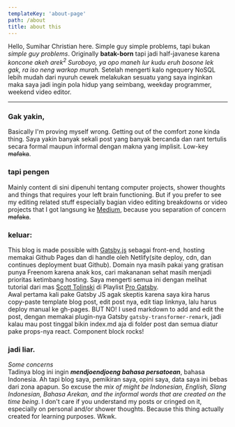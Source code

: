 ```yaml
---
templateKey: 'about-page'
path: /about
title: about this
---
```


Hello, Sumihar Christian here. Simple guy simple problems, tapi bukan *simple guy problems*. Originally **batak-born** tapi jadi half-javanese karena *koncone akeh arek<sup>2</sup> Suroboyo, ya opo maneh lur kudu eruh bosone lek gak, ra iso neng warkop murah.*  Setelah mengerti kalo ngequery NoSQL lebih mudah dari nyuruh cewek melakukan sesuatu yang saya inginkan maka saya jadi ingin pola hidup yang seimbang, weekday programmer, weekend video editor.  

---

### Gak yakin,
Basically I'm proving myself wrong. Getting out of the comfort zone kinda thing. Saya yakin banyak sekali post yang banyak bercanda dan rant tertulis secara formal maupun informal dengan makna yang implisit. Low-key ~~mafaka~~. 

### tapi pengen
Mainly content di sini dipenuhi tentang computer projects, shower thoughts and things that requires your left brain functioning. But if you prefer to see my editing related stuff especially bagian video editing breakdowns or video projects that I got langsung ke [Medium](https://www.medium.com/@svmihar "Tingkat absurd: membingungkan"), because you separation of concern ~~mafaka~~. 

### keluar:
This blog is made possible with [Gatsby.js](https://www.gatsbyjs.org/ "Static site generator yang super simple dan boilerplate yang gampang ngeditnya") sebagai front-end, hosting memakai Github Pages dan di handle oleh Netlify(site deploy, cdn, dan continues deployment buat Github). Domain nya masih pakai yang gratisan punya Freenom karena anak kos, cari makananan sehat masih menjadi prioritas ketimbang hosting. Saya mengerti semua ini dengan melihat tutorial dari mas [Scott Tolinski](http://scotttolinski.com/) di Playlist [Pro Gatsby](https://www.youtube.com/watch?v=evAUPPs7fB0).  
Awal pertama kali pake Gatsby JS agak skeptis karena saya kira harus copy-paste template blog post, edit post nya, edit tiap linknya, lalu harus deploy manual ke gh-pages. BUT NO! I used markdown to add and edit the post, dengan memakai plugin-nya Gatsby `gatsby-transformer-remark`, jadi kalau mau post tinggal bikin index.md aja di folder post dan semua diatur pake props-nya react. Component block rocks! 

### jadi liar.
*Some concerns*  
Tadinya blog ini ingin ***mendjoendjoeng bahasa persatoean***, bahasa Indonesia. Ah tapi blog saya, pemikiran saya, opini saya, data saya ini bebas dari zona apapun. So excuse the *mix of might be Indonesian, English, Slang Indonesian, Bahasa Arekan, and the informal words that are created on the time being*. I don't care if you understand my posts or cringed on it, especially on personal and/or shower thoughts. Because this thing actually created for learning purposes. Wkwk. 